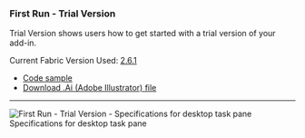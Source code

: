 ### First Run - Trial Version

Trial Version shows users how to get started with a trial version of your add-in.

Current Fabric Version Used: [2.6.1](https://github.com/OfficeDev/office-ui-fabric-core/releases/tag/2.6.1)

* [Code sample](https://github.com/OfficeDev/Office-Add-in-UX-Design-Patterns-Code/tree/master/templates/first-run/trial-placemat)
* [Download .Ai (Adobe Illustrator) file](https://github.com/OfficeDev/Office-Add-in-UX-Design-Patterns/blob/master/Patterns/Source%20Files/FirstRun_TrialVersion.ai?raw=true)

***

![First Run - Trial Version - Specifications for desktop task pane](https://raw.githubusercontent.com/OfficeDev/Office-Add-in-UX-Design-Patterns/master/Patterns/Assets/FirstRun_TrialVersion/FirstRun_TrialVersion_Desktop%20Task%20Pane%20Callouts.png)
Specifications for desktop task pane 






